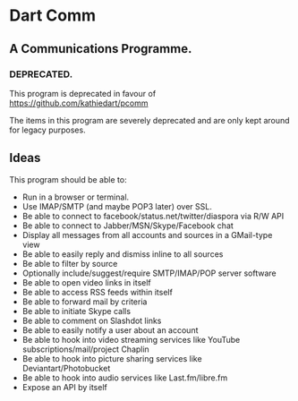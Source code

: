# Dart Comm

## A Communications Programme.

### DEPRECATED.

This program is deprecated in favour of https://github.com/kathiedart/pcomm

The items in this program are severely deprecated and are only kept around for legacy purposes.

## Ideas

This program should be able to:
* Run in a browser or terminal.
* Use IMAP/SMTP (and maybe POP3 later) over SSL.
* Be able to connect to facebook/status.net/twitter/diaspora via R/W API
* Be able to connect to Jabber/MSN/Skype/Facebook chat
* Display all messages from all accounts and sources in a GMail-type view
* Be able to easily reply and dismiss inline to all sources
* Be able to filter by source
* Optionally include/suggest/require SMTP/IMAP/POP server software
* Be able to open video links in itself
* Be able to access RSS feeds within itself
* Be able to forward mail by criteria
* Be able to initiate Skype calls
* Be able to comment on Slashdot links
* Be able to easily notify a user about an account
* Be able to hook into video streaming services like YouTube subscriptions/mail/project Chaplin
* Be able to hook into picture sharing services like Deviantart/Photobucket
* Be able to hook into audio services like Last.fm/libre.fm
* Expose an API by itself
